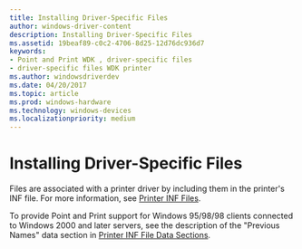 ```yaml
---
title: Installing Driver-Specific Files
author: windows-driver-content
description: Installing Driver-Specific Files
ms.assetid: 19beaf89-c0c2-4706-8d25-12d76dc936d7
keywords:
- Point and Print WDK , driver-specific files
- driver-specific files WDK printer
ms.author: windowsdriverdev
ms.date: 04/20/2017
ms.topic: article
ms.prod: windows-hardware
ms.technology: windows-devices
ms.localizationpriority: medium
---
```


# Installing Driver-Specific Files





Files are associated with a printer driver by including them in the printer's INF file. For more information, see [Printer INF Files](printer-inf-files.md).

To provide Point and Print support for Windows 95/98/98 clients connected to Windows 2000 and later servers, see the description of the "Previous Names" data section in [Printer INF File Data Sections](printer-inf-file-data-sections.md).

 

 




